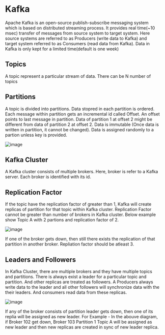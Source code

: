 # Kafka

Apache Kafka is an open-source publish-subscribe messaging system which is based on distributed streaming process. It provides real time(~10 msec) transfer of messages from source system to target system. Here source systems are referred to as Producers (write data to Kafka) and target system referred to as Consumers (read data from Kafka). Data in Kafka is only kept for a limited time(default is one week)


## Topics

A topic represent a particular stream of data.
There can be N number of topics


## Partitions

A topic is divided into partitions.
Data stopred in each partition is ordered.
Each message within partition gets an incremental id called Offset. An offset points to last message in partition.
Data of partition 1 at offset 2 might be different from data of partition 2 at offset 2.
Data is immutable (Once data is written in partition, it cannot be changed).
Data is assigned randomly to a partion unless key is provided.

![image](https://user-images.githubusercontent.com/22323263/154833243-a554234b-eb36-4796-80b4-9cac6e4283dc.png)



## Kafka Cluster

A Kafka cluster consists of multiple brokers. 
Here, broker is refer to a Kafka server. Each broker is identified with its id.


## Replication Factor

If the topic have the replication factor of greater than 1, Kafka will create replicas of partition for that topic within Kafka cluster.
Replication Factor cannot be greater than number of brokers in Kafka cluster.
Below example show Topic A with 2 partions and replication factor of 2.

![image](https://user-images.githubusercontent.com/22323263/154833302-c0404ceb-4c16-45b0-aafc-294addad1d05.png)

If one of the broker gets down, then still there exists the replication of that partition in another broker.
Repliation factor should be atleast 3.


## Leaders and Followers

In Kafka Cluster, there are multiple brokers and they have multiple topics and partitions. There is always exist a leader for a particular topic and partition. And other replicas are treated as followers. A Producers always write data to the leader and all other followers will synchronize data with the their leaders. And consumers read data from these replicas.

![image](https://user-images.githubusercontent.com/22323263/154833692-3d20878e-da62-4279-b0f2-b888f66b76bb.png)

If any of the broker consists of partition leader gets down, then one of its replia will be assigned as new leader.
For Example - In the abouve diagram, if Broker 102 get down, Broker 103 Partition 1 Topic A will be assigned as new leader and then new replicas are created in sync of new leader replica.
